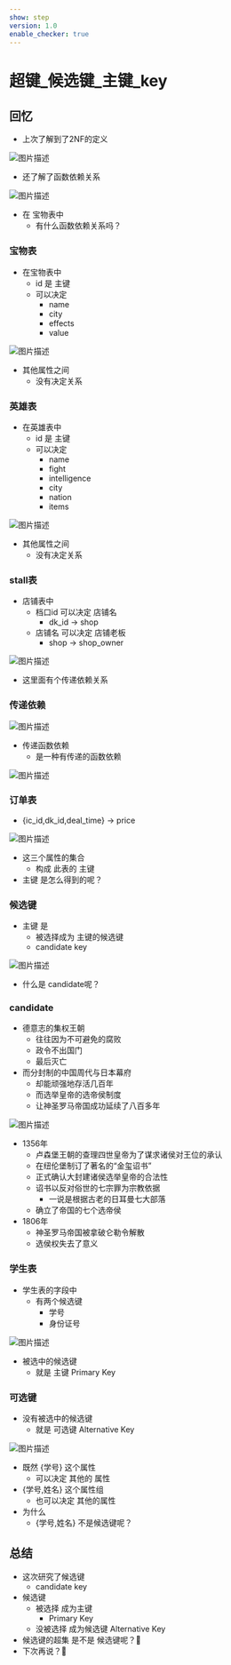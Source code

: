 ```yaml
---
show: step
version: 1.0
enable_checker: true
---
```


#   超键_候选键_主键_key      
 
##  回忆

- 上次了解到了2NF的定义

![图片描述](https://doc.shiyanlou.com/courses/uid1190679-20230924-1695527347889)

- 还了解了函数依赖关系

![图片描述](https://doc.shiyanlou.com/courses/uid1190679-20230622-1687432218520)

- 在 宝物表中
	- 有什么函数依赖关系吗？

### 宝物表

- 在宝物表中
	- id 是 主键
	- 可以决定
		- name
		- city
		- effects
		- value

![图片描述](https://doc.shiyanlou.com/courses/uid1190679-20230622-1687432218520)

- 其他属性之间
	- 没有决定关系

### 英雄表

- 在英雄表中
	- id 是 主键
	- 可以决定
		- name
		- fight
		- intelligence
		- city
		- nation
		- items

![图片描述](https://doc.shiyanlou.com/courses/uid1190679-20230928-1695869571682)

- 其他属性之间
	- 没有决定关系

### stall表

- 店铺表中
	- 档口id 可以决定 店铺名
		- dk_id -> shop
	- 店铺名 可以决定 店铺老板
		- shop -> shop_owner

![图片描述](https://doc.shiyanlou.com/courses/uid1190679-20230928-1695870247810)

- 这里面有个传递依赖关系

### 传递依赖

![图片描述](https://doc.shiyanlou.com/courses/uid1190679-20230928-1695870512282)

- 传递函数依赖
	- 是一种有传递的函数依赖

![图片描述](https://doc.shiyanlou.com/courses/uid1190679-20230928-1695870659053)

### 订单表

- {ic_id,dk_id,deal_time} -> price

![图片描述](https://doc.shiyanlou.com/courses/uid1190679-20230928-1695870695891)

- 这三个属性的集合
	- 构成 此表的 主键
- 主键 是怎么得到的呢？

### 候选键

- 主键 是 
	- 被选择成为 主键的候选键
	- candidate key

![图片描述](https://doc.shiyanlou.com/courses/uid1190679-20230928-1695871108448)

- 什么是 candidate呢？

### candidate

- 德意志的集权王朝
	- 往往因为不可避免的腐败
	- 政令不出国门
	- 最后灭亡
- 而分封制的中国周代与日本幕府
	- 却能顽强地存活几百年
	- 而选举皇帝的选帝侯制度
	- 让神圣罗马帝国成功延续了八百多年

![图片描述](https://doc.shiyanlou.com/courses/uid1190679-20230928-1695871207935)

- 1356年
	- 卢森堡王朝的查理四世皇帝为了谋求诸侯对王位的承认
	- 在纽伦堡制订了著名的“金玺诏书”
	- 正式确认大封建诸侯选举皇帝的合法性
	- 诏书以反对俗世的七宗罪为宗教依据
		- 一说是根据古老的日耳曼七大部落
	- 确立了帝国的七个选帝侯
- 1806年
	- 神圣罗马帝国被拿破仑勒令解散
	- 选侯权失去了意义

### 学生表

- 学生表的字段中
	- 有两个候选键
		- 学号
		- 身份证号

![图片描述](https://doc.shiyanlou.com/courses/uid1190679-20230928-1695871329504)

- 被选中的候选键
	- 就是 主键 Primary Key

### 可选键

- 没有被选中的候选键 
	- 就是 可选键 Alternative Key

![图片描述](https://doc.shiyanlou.com/courses/uid1190679-20230928-1695871385238)

- 既然 {学号} 这个属性
	- 可以决定 其他的 属性
- {学号,姓名} 这个属性组
	- 也可以决定 其他的属性
- 为什么
	- {学号,姓名} 不是候选键呢？

##  总结

- 这次研究了候选键
	- candidate key
- 候选键 
	- 被选择 成为主键
		- Primary Key
	- 没被选择 成为候选键 Alternative Key
- 候选键的超集 是不是 候选键呢？🤔
- 下次再说？👋


